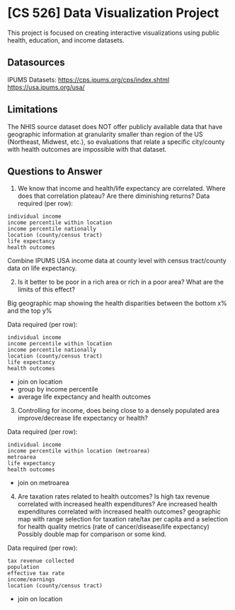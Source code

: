 # [CS 526] Data Visualization Project
This project is focused on creating interactive visualizations using public health, education, and income datasets.

## Datasources
IPUMS Datasets:
https://cps.ipums.org/cps/index.shtml
https://usa.ipums.org/usa/

## Limitations
The NHIS source dataset does NOT offer publicly available data that have geographic information at granularity smaller than region of the US (Northeast, Midwest, etc.), so evaluations that relate a specific city/county with health outcomes are impossible with that dataset.

## Questions to Answer
1. We know that income and health/life expectancy are correlated. Where does that correlation plateau? Are there diminishing returns?
  Data required (per row):
  ```
  individual income
  income percentile within location
  income percentile nationally
  location (county/census tract)
  life expectancy
  health outcomes
  ```

  Combine IPUMS USA income data at county level with census tract/county data on life expectancy.
  

2. Is it better to be poor in a rich area or rich in a poor area? What are the limits of this effect?

  Big geographic map showing the health disparities between the bottom x% and the top y%

  Data required (per row):
  ```
  individual income
  income percentile within location
  income percentile nationally
  location (county/census tract)
  life expectancy
  health outcomes
  ```
  * join on location
  * group by income percentile
  * average life expectancy and health outcomes

3. Controlling for income, does being close to a densely populated area improve/decrease life expectancy or health?

  Data required (per row):
  ```
  individual income
  income percentile within location (metroarea)
  metroarea
  life expectancy
  health outcomes
  ```
  * join on metroarea


4. Are taxation rates related to health outcomes? Is high tax revenue correlated with increased health expenditures? Are increased health expenditures correlated with increased health outcomes?
  geographic map with range selection for taxation rate/tax per capita and a selection for health quality metrics (rate of cancer/disease/life expectancy)
  Possibly double map for comparison or some kind.

  Data required (per row):
  ```
  tax revenue collected
  population
  effective tax rate
  income/earnings
  location (county/census tract)
  ```
  * join on location
